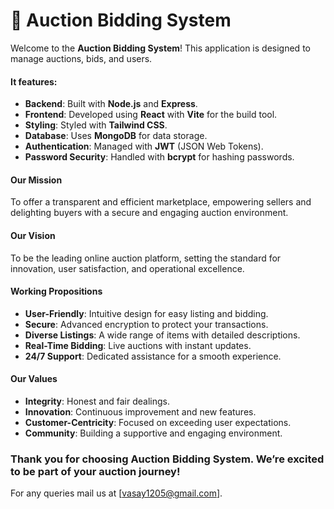 # 🎉 Auction Bidding System

Welcome to the **Auction Bidding System**! This application is designed to manage auctions, bids, and users.

#### It features:

-   **Backend**: Built with **Node.js** and **Express**.
-   **Frontend**: Developed using **React** with **Vite** for the build tool.
-   **Styling**: Styled with **Tailwind CSS**.
-   **Database**: Uses **MongoDB** for data storage.
-   **Authentication**: Managed with **JWT** (JSON Web Tokens).
-   **Password Security**: Handled with **bcrypt** for hashing passwords.

#### Our Mission
To offer a transparent and efficient marketplace, empowering sellers and delighting buyers with a secure and engaging auction environment.

#### Our Vision
To be the leading online auction platform, setting the standard for innovation, user satisfaction, and operational excellence.

#### Working Propositions
-    **User-Friendly**: Intuitive design for easy listing and bidding.
-    **Secure**: Advanced encryption to protect your transactions.
-    **Diverse Listings**: A wide range of items with detailed descriptions.
-    **Real-Time Bidding**: Live auctions with instant updates.
-    **24/7 Support**: Dedicated assistance for a smooth experience.

#### Our Values
-   **Integrity**: Honest and fair dealings.
-   **Innovation**: Continuous improvement and new features.
-   **Customer-Centricity**: Focused on exceeding user expectations.
-   **Community**: Building a supportive and engaging environment.


### Thank you for choosing Auction Bidding System. We’re excited to be part of your auction journey!
For any queries mail us at [vasay1205@gmail.com].